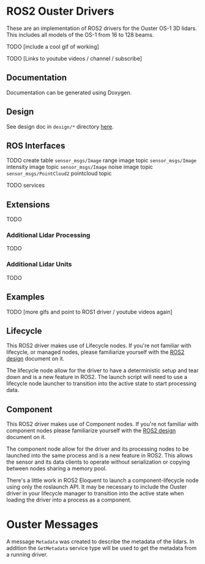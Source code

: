 # ROS2 Ouster Drivers

These are an implementation of ROS2 drivers for the Ouster OS-1 3D lidars. This includes all models of the OS-1 from 16 to 128 beams. 

TODO
[include a cool gif of working]

TODO
[Links to youtube videos / channel / subscribe]

## Documentation

Documentation can be generated using Doxygen. 

## Design

See design doc in `design/*` directory [here](ros2_ouster/design/design_doc.md).

## ROS Interfaces

TODO create table
`sensor_msgs/Image` range image topic
`sensor_msgs/Image` intensity image topic
`sensor_msgs/Image` noise image topic
`sensor_msgs/PointCloud2` pointcloud topic

TODO services

## Extensions
TODO

### Additional Lidar Processing
TODO

### Additional Lidar Units
TODO

## Examples

TODO
[more gifs and point to ROS1 driver / youtube videos again]

## Lifecycle

This ROS2 driver makes use of Lifecycle nodes. If you're not familiar with lifecycle, or managed nodes, please familiarize yourself with the [ROS2 design](https://design.ros2.org/articles/node_lifecycle.html) document on it.

The lifecycle node allow for the driver to have a deterministic setup and tear down and is a new feature in ROS2. The launch script will need to use a lifecycle node launcher to transition into the active state to start processing data.

## Component

This ROS2 driver makes use of Component nodes. If you're not familiar with component nodes please familiarize yourself with the [ROS2 design](https://index.ros.org/doc/ros2/Tutorials/Composition) document on it.

The component node allow for the driver and its processing nodes to be launched into the same process and is a new feature in ROS2. This allows the sensor and its data clients to operate without serialization or copying between nodes sharing a memory pool.

There's a little work in ROS2 Eloquent to launch a component-lifecycle node using only the roslaunch API. It may be necessary to include the Ouster driver in your lifecycle manager to transition into the active state when loading the driver into a process as a component.

# Ouster Messages

A message `Metadata` was created to describe the metadata of the lidars. In addition the `GetMetadata` service type will be used to get the metadata from a running driver.
